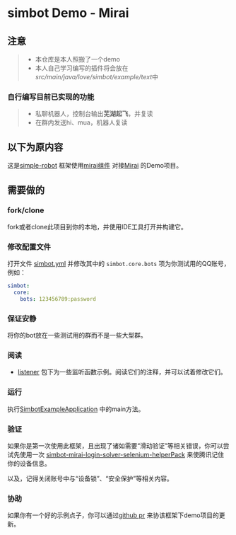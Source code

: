 <!--
 * @Author: your name
 * @Date: 2021-07-27 21:29:18
 * @LastEditTime: 2021-07-27 21:40:16
 * @LastEditors: Please set LastEditors
 * @Description: In User Settings Edit
 * @FilePath: \MarkDown\Emma.md
-->
# simbot Demo - Mirai

## 注意
>- 本仓库是本人照搬了一个demo
>- 本人自己学习编写的插件将会放在*src/main/java/love/simbot/example/text*中

### 自行编写目前已实现的功能
>- 私聊机器人，控制台输出**芜湖起飞**，并复读
>- 在群内发送hi、mua，机器人复读


## 以下为原内容
这是[simple-robot](https://github.com/ForteScarlet/simpler-robot) 框架使用[mirai组件](https://github.com/ForteScarlet/simpler-robot/tree/dev/component/component-mirai) 对接[Mirai](https://github.com/mamoe/mirai) 的Demo项目。

## 需要做的
### fork/clone
fork或者clone此项目到你的本地，并使用IDE工具打开并构建它。

### 修改配置文件
打开文件 [simbot.yml](src/main/resources/simbot.yml) 并修改其中的 `simbot.core.bots` 项为你测试用的QQ账号，例如：
```yaml
simbot: 
  core:
    bots: 123456789:password
```

### 保证安静
将你的bot放在一些测试用的群而不是一些大型群。

### 阅读
- [listener](src/main/java/love/simbot/example/listener) 包下为一些监听函数示例。阅读它们的注释，并可以试着修改它们。

### 运行
执行[SimbotExampleApplication](src/main/java/love/simbot/example/SimbotExampleApplication.java) 中的main方法。

### 验证
如果你是第一次使用此框架，且出现了诸如需要“滑动验证”等相关错误，你可以尝试先使用一次 [simbot-mirai-login-solver-selenium-helperPack](https://github.com/simple-robot/simbot-mirai-login-solver-selenium-helperPack) 来使腾讯记住你的设备信息。

以及，记得关闭账号中与“设备锁”、“安全保护”等相关内容。

### 协助
如果你有一个好的示例点子，你可以通过[github pr](https://github.com/simple-robot/simbot-mirai-demo/pulls) 来协该框架下demo项目的更新。

